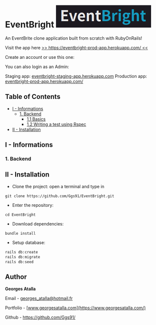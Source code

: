 # EventBright ![](/app/assets/images/EventBright.png)

An EventBrite clone application built from scratch with RubyOnRails!

Visit the app here [>> https://eventbright-prod-app.herokuapp.com/ <<](https://eventbright-prod-app.herokuapp.com/)

Create an account or use this one: 

You can also login as an Admin: 

Staging app: [eventbright-staging-app.herokuapp.com](https://eventbright-staging-app.herokuapp.com/)
Production app: [eventbright-prod-app.herokuapp.com/](https://eventbright-prod-app.herokuapp.com/)

## Table of Contents  
- [I - Informations](#i---informations)
  * [1. Backend](#1-backend)
    + [1.1 Basics](#11-basics)
    + [1.2 Writing a test using Rspec](#12-writing-a-test-using-rspec)
- [II - Installation](#ii---installation)

## I - Informations

###  1. Backend

## II - Installation

+ Clone the project: open a terminal and type in
```
git clone https://github.com/Ggs91/EventBright.git
```
+ Enter the repository:
```
cd EventBright
```
+ Download dependencies:

```
bundle install
```

+ Setup database:
```
rails db:create
rails db:migrate
rails db:seed
```

## Author
**Georges Atalla**

Email - georges_atalla@hotmail.fr

Portfolio - [www.georgesatalla.com](https://www.georgesatalla.com/)

Github - https://github.com/Ggs91/

